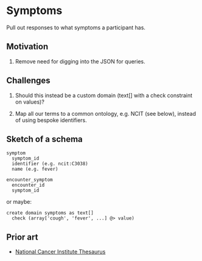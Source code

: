 # Symptoms

Pull out responses to what symptoms a participant has.

## Motivation

1. Remove need for digging into the JSON for queries.

## Challenges

1. Should this instead be a custom domain (text[] with a check constraint on
   values)?

2. Map all our terms to a common ontology, e.g. NCIT (see below), instead of
   using bespoke identifiers.

## Sketch of a schema

    symptom
      symptom_id
      identifier (e.g. ncit:C3038)
      name (e.g. fever)

    encounter_symptom
      encounter_id
      symptom_id

or maybe:

    create domain symptoms as text[]
      check (array['cough', 'fever', ...] @> value)

## Prior art

* [National Cancer Institute Thesaurus](https://bioportal.bioontology.org/ontologies/NCIT)
